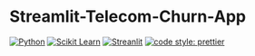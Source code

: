# Streamlit-Telecom-Churn-App
  <a href="https://nodejs.org/en/blog/release/v12.13.0/"><img alt="Python" src="https://img.shields.io/badge/python-3.8-brightgreen?style=flat-square" /></a>
  <a href="https://www.npmjs.com/package/npm/v/6.13.4"><img alt="Scikit Learn" src="https://img.shields.io/badge/npm-6.13.7-blueviolet?style=flat-square" /></a>
  <a href="https://reactjs.org/"><img alt="Streanlit" src="https://img.shields.io/badge/made%20with-react-61DAFB?style=flat-square" /></a>
  <a href="https://github.com/prettier/prettier"><img alt="code style: prettier" src="https://img.shields.io/badge/code_style-prettier-ff69b4.svg?style=flat-square?style=flat-square" /></a>
